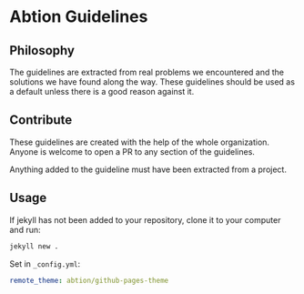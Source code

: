 # Abtion Guidelines
## Philosophy

The guidelines are extracted from real problems we encountered and the solutions we have found along the way. These guidelines should be used as a default unless there is a good reason against it.

## Contribute

These guidelines are created with the help of the whole organization. Anyone is welcome to open a PR to any section of the guidelines.

Anything added to the guideline must have been extracted from a project.

## Usage

If jekyll has not been added to your repository, clone it to your computer and run:

```sh
jekyll new .
```

Set in `_config.yml`:

```yml
remote_theme: abtion/github-pages-theme
```
